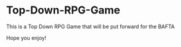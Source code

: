 # Top-Down-RPG-Game
This is a Top Down RPG Game that will be put forward for the BAFTA

Hope you enjoy!
